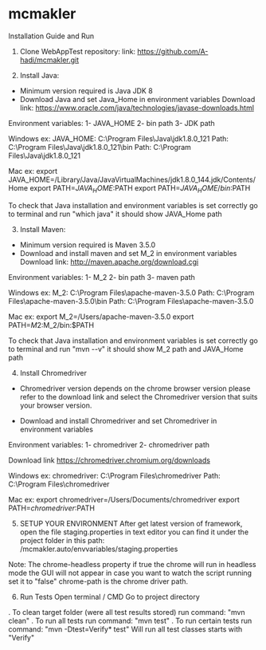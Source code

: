 # mcmakler
Installation Guide and Run
1. Clone WebAppTest repository:
link: https://github.com/A-hadi/mcmakler.git

2. Install Java:
- Minimum version required is Java JDK 8
- Download Java and set Java_Home in environment variables
Download link:
https://www.oracle.com/java/technologies/javase-downloads.html

Environment variables:
1- JAVA_HOME
2- bin path
3- JDK path

Windows ex:
JAVA_HOME: C:\Program Files\Java\jdk1.8.0_121
Path: C:\Program Files\Java\jdk1.8.0_121\bin
Path: C:\Program Files\Java\jdk1.8.0_121

Mac ex:
export JAVA_HOME=/Library/Java/JavaVirtualMachines/jdk1.8.0_144.jdk/Contents/Home
export PATH=$JAVA_HOME:$PATH
export PATH=$JAVA_HOME/bin:$PATH

To check that Java installation and environment variables is set correctly go to terminal and run "which java" it should show JAVA_Home path

3. Install Maven:
- Minimum version required is Maven 3.5.0
- Download and install maven and set M_2 in environment variables
Download link:
http://maven.apache.org/download.cgi

Environment variables:
1- M_2
2- bin path
3- maven path

Windows ex:
M_2: C:\Program Files\apache-maven-3.5.0
Path: C:\Program Files\apache-maven-3.5.0\bin
Path: C:\Program Files\apache-maven-3.5.0

Mac ex:
export M_2=/Users/apache-maven-3.5.0
export PATH=$M2:$M_2/bin:$PATH

To check that Java installation and environment variables is set correctly go to terminal and run "mvn --v" it should show M_2 path and JAVA_Home path

4. Install Chromedriver
- Chromedriver version depends on the chrome browser version please refer to the download link and select the Chromedriver version that suits your browser version.

- Download and install Chromedriver and set Chromedriver in environment variables

Environment variables:
1- chromedriver
2- chromedriver path

Download link
https://chromedriver.chromium.org/downloads

Windows ex:
chromedriver: C:\Program Files\chromedriver
Path: C:\Program Files\chromedriver

Mac ex:
export chromedriver=/Users/Documents/chromedriver
export PATH=$chromedriver:$PATH

5. SETUP YOUR ENVIRONMENT
After get latest version of framework, open the file staging.properties in text editor you can find it under the project folder in this path: /mcmakler.auto/envvariables/staging.properties

Note:
The chrome-headless property if true the chrome will run in headless mode the GUI will not appear in case you want to watch the script running set it to "false"
chrome-path is the chrome driver path.


6. Run Tests Open terminal / CMD Go to project directory

. To clean target folder (were all test results stored) run command:
  "mvn clean"
. To run all tests run command:
  "mvn test"
. To run certain  tests run command:
  "mvn -Dtest=Verify* test"
Will run all test classes starts with "Verify"



